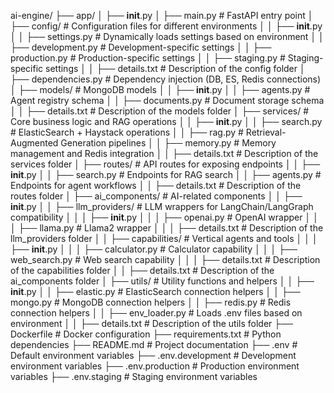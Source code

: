 ai-engine/
├── app/
│   ├── __init__.py
│   ├── main.py                 # FastAPI entry point
│   ├── config/                 # Configuration files for different environments
│   │   ├── __init__.py
│   │   ├── settings.py         # Dynamically loads settings based on environment
│   │   ├── development.py      # Development-specific settings
│   │   ├── production.py       # Production-specific settings
│   │   ├── staging.py          # Staging-specific settings
│   │   ├── details.txt         # Description of the config folder
│   ├── dependencies.py         # Dependency injection (DB, ES, Redis connections)
│   ├── models/                 # MongoDB models
│   │   ├── __init__.py
│   │   ├── agents.py           # Agent registry schema
│   │   ├── documents.py        # Document storage schema
│   │   ├── details.txt         # Description of the models folder
│   ├── services/               # Core business logic and RAG operations
│   │   ├── __init__.py
│   │   ├── search.py           # ElasticSearch + Haystack operations
│   │   ├── rag.py              # Retrieval-Augmented Generation pipelines
│   │   ├── memory.py           # Memory management and Redis integration
│   │   ├── details.txt         # Description of the services folder
│   ├── routes/                 # API routes for exposing endpoints
│   │   ├── __init__.py
│   │   ├── search.py           # Endpoints for RAG search
│   │   ├── agents.py           # Endpoints for agent workflows
│   │   ├── details.txt         # Description of the routes folder
│   ├── ai_components/          # AI-related components
│   │   ├── __init__.py
│   │   ├── llm_providers/      # LLM wrappers for LangChain/LangGraph compatibility
│   │   │   ├── __init__.py
│   │   │   ├── openai.py       # OpenAI wrapper
│   │   │   ├── llama.py        # Llama2 wrapper
│   │   │   ├── details.txt     # Description of the llm_providers folder
│   │   ├── capabilities/       # Vertical agents and tools
│   │   │   ├── __init__.py
│   │   │   ├── calculator.py   # Calculator capability
│   │   │   ├── web_search.py   # Web search capability
│   │   │   ├── details.txt     # Description of the capabilities folder
│   │   ├── details.txt         # Description of the ai_components folder
│   ├── utils/                  # Utility functions and helpers
│   │   ├── __init__.py
│   │   ├── elastic.py          # ElasticSearch connection helpers
│   │   ├── mongo.py            # MongoDB connection helpers
│   │   ├── redis.py            # Redis connection helpers
│   │   ├── env_loader.py       # Loads .env files based on environment
│   │   ├── details.txt         # Description of the utils folder
├── Dockerfile                  # Docker configuration
├── requirements.txt            # Python dependencies
├── README.md                   # Project documentation
├── .env                        # Default environment variables
├── .env.development            # Development environment variables
├── .env.production             # Production environment variables
├── .env.staging                # Staging environment variables